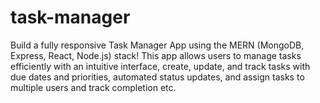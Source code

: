 # task-manager
Build a fully responsive Task Manager App using the MERN (MongoDB, Express, React, Node.js) stack! This app allows users to manage tasks efficiently with an intuitive interface, create, update, and track tasks with due dates and priorities, automated status updates, and assign tasks to multiple users and track completion etc.
